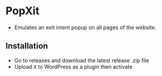 # PopXit
- Emulates an exit intent popup on all pages of the website.

## Installation
- Go to releases and download the latest release .zip file
- Upload it to WordPress as a plugin then activate